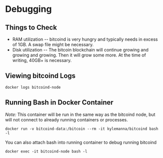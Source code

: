 # Debugging

## Things to Check

* RAM utilization -- bitcoind is very hungry and typically needs in excess of 1GB.  A swap file might be necessary.
* Disk utilization -- The bitcoin blockchain will continue growing and growing and growing.  Then it will grow some more.  At the time of writing, 40GB+ is necessary.

## Viewing bitcoind Logs

    docker logs bitcoind-node


## Running Bash in Docker Container

*Note:* This container will be run in the same way as the bitcoind node, but will not connect to already running containers or processes.

    docker run -v bitcoind-data:/bitcoin --rm -it kylemanna/bitcoind bash -l

You can also attach bash into running container to debug running bitcoind

    docker exec -it bitcoind-node bash -l


